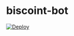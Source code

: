 # biscoint-bot
[![Deploy](https://www.herokucdn.com/deploy/button.svg)](https://heroku.com/deploy?template=https://github.com/itxtoledo/biscoint-bot)
